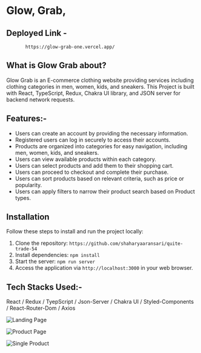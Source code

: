 # Glow, Grab,

## Deployed Link -
           https://glow-grab-one.vercel.app/

## What is Glow Grab about?

Glow Grab is an E-commerce clothing website providing services including clothing categories in men, women, kids, and sneakers.
This Project is built with React, TypeScript, Redux, Chakra UI library, and JSON server for backend network requests.

## Features:-

- Users can create an account by providing the necessary information.
- Registered users can log in securely to access their accounts.
- Products are organized into categories for easy navigation, including men, women, kids, and sneakers.
- Users can view available products within each category.
- Users can select products and add them to their shopping cart.
- Users can proceed to checkout and complete their purchase.
- Users can sort products based on relevant criteria, such as price or popularity.
- Users can apply filters to narrow their product search based on Product types.

## Installation

Follow these steps to install and run the project locally:

1. Clone the repository: `https://github.com/shaharyaaransari/quite-trade-54`
2. Install dependencies: `npm install`
3. Start the server: `npm run server`
4. Access the application via `http://localhost:3000` in your web browser.

## Tech Stacks Used:-

React / Redux / TyepScript / Json-Server / Chakra UI / Styled-Components / React-Router-Dom / Axios

![Landing Page](./src/images/WebsiteImages/LandingPage.png)

![Product Page](./src/images/WebsiteImages/ProductPage.png)

![Single Product](./src/images/WebsiteImages/SingleProductPage.png)


